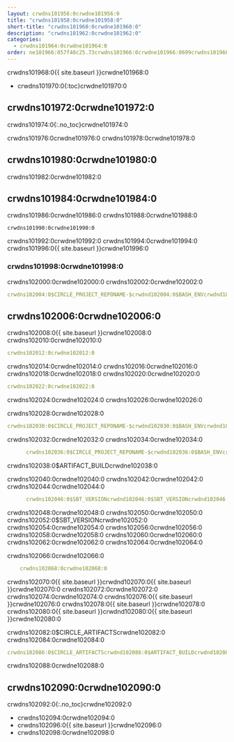 ```yaml
---
layout: crwdns101956:0crwdne101956:0
title: "crwdns101958:0crwdne101958:0"
short-title: "crwdns101960:0crwdne101960:0"
description: "crwdns101962:0crwdne101962:0"
categories:
  - crwdns101964:0crwdne101964:0
order: ne101966:057f40c25.73crwdns101966:0crwdne101966:0699crwdns101966:0crwdne101966:00crwdns101966:0crwdne101966:0
---
```

crwdns101968:0{{ site.baseurl }}crwdne101968:0

- crwdns101970:0{:toc}crwdne101970:0

## crwdns101972:0crwdne101972:0

crwdns101974:0{:.no_toc}crwdne101974:0

crwdns101976:0crwdne101976:0 crwdns101978:0crwdne101978:0

## crwdns101980:0crwdne101980:0

crwdns101982:0crwdne101982:0

## crwdns101984:0crwdne101984:0

crwdns101986:0crwdne101986:0 crwdns101988:0crwdne101988:0

    crwdns101990:0crwdne101990:0
    

crwdns101992:0crwdne101992:0 crwdns101994:0crwdne101994:0 crwdns101996:0{{ site.baseurl }}crwdne101996:0

### crwdns101998:0crwdne101998:0

crwdns102000:0crwdne102000:0 crwdns102002:0crwdne102002:0

```yaml
crwdns102004:0$CIRCLE_PROJECT_REPONAME-$crwdnd102004:0$BASH_ENVcrwdnd102004:0$SBT_VERSIONcrwdnd102004:0$SBT_VERSIONcrwdnd102004:0$SBT_VERSIONcrwdnd102004:0$SBT_VERSIONcrwdnd102004:0$CIRCLE_ARTIFACTScrwdnd102004:0$ARTIFACT_BUILDcrwdnd102004:0$CIRCLE_ARTIFACTScrwdnd102004:0$ARTIFACT_BUILDcrwdnd102004:0$CIRCLE_SHA1crwdne102004:0
```

## crwdns102006:0crwdne102006:0

crwdns102008:0{{ site.baseurl }}crwdne102008:0 crwdns102010:0crwdne102010:0

```yaml
crwdns102012:0crwdne102012:0
```

crwdns102014:0crwdne102014:0 crwdns102016:0crwdne102016:0 crwdns102018:0crwdne102018:0 crwdns102020:0crwdne102020:0

```yaml
crwdns102022:0crwdne102022:0
```

crwdns102024:0crwdne102024:0 crwdns102026:0crwdne102026:0

crwdns102028:0crwdne102028:0

```yaml
crwdns102030:0$CIRCLE_PROJECT_REPONAME-$crwdnd102030:0$BASH_ENVcrwdnd102030:0$SBT_VERSIONcrwdnd102030:0$SBT_VERSIONcrwdnd102030:0$SBT_VERSIONcrwdnd102030:0$SBT_VERSIONcrwdne102030:0
```

crwdns102032:0crwdne102032:0 crwdns102034:0crwdne102034:0

```yaml
      crwdns102036:0$CIRCLE_PROJECT_REPONAME-$crwdnd102036:0$BASH_ENVcrwdne102036:0
```

crwdns102038:0$ARTIFACT_BUILDcrwdne102038:0

crwdns102040:0crwdne102040:0 crwdns102042:0crwdne102042:0 crwdns102044:0crwdne102044:0

```yaml
      crwdns102046:0$SBT_VERSIONcrwdnd102046:0$SBT_VERSIONcrwdnd102046:0$SBT_VERSIONcrwdnd102046:0$SBT_VERSIONcrwdne102046:0
```

crwdns102048:0crwdne102048:0 crwdns102050:0crwdne102050:0 crwdns102052:0$SBT_VERSIONcrwdne102052:0 crwdns102054:0crwdne102054:0 crwdns102056:0crwdne102056:0 crwdns102058:0crwdne102058:0 crwdns102060:0crwdne102060:0 crwdns102062:0crwdne102062:0 crwdns102064:0crwdne102064:0

crwdns102066:0crwdne102066:0

```yaml
    crwdns102068:0crwdne102068:0
```

crwdns102070:0{{ site.baseurl }}crwdnd102070:0{{ site.baseurl }}crwdne102070:0 crwdns102072:0crwdne102072:0 crwdns102074:0crwdne102074:0 crwdns102076:0{{ site.baseurl }}crwdne102076:0 crwdns102078:0{{ site.baseurl }}crwdne102078:0 crwdns102080:0{{ site.baseurl }}crwdnd102080:0{{ site.baseurl }}crwdne102080:0

crwdns102082:0$CIRCLE_ARTIFACTScrwdne102082:0 crwdns102084:0crwdne102084:0

```yaml
crwdns102086:0$CIRCLE_ARTIFACTScrwdnd102086:0$ARTIFACT_BUILDcrwdnd102086:0$CIRCLE_ARTIFACTScrwdnd102086:0$ARTIFACT_BUILDcrwdnd102086:0$CIRCLE_SHA1crwdne102086:0
```

crwdns102088:0crwdne102088:0

## crwdns102090:0crwdne102090:0

crwdns102092:0{:.no_toc}crwdne102092:0

- crwdns102094:0crwdne102094:0
- crwdns102096:0{{ site.baseurl }}crwdne102096:0
- crwdns102098:0crwdne102098:0